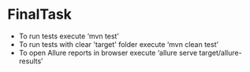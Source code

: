 # FinalTask
* To run tests execute ‘mvn test’
* To run tests with clear 'target' folder execute ‘mvn clean test’
* To open Allure reports in browser execute ‘allure serve target/allure-results’
